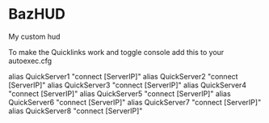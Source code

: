BazHUD
======

My custom hud

To make the Quicklinks work and toggle console add this to your autoexec.cfg

alias QuickServer1  "connect [ServerIP]"
alias QuickServer2  "connect [ServerIP]"
alias QuickServer3  "connect [ServerIP]"
alias QuickServer4  "connect [ServerIP]"
alias QuickServer5  "connect [ServerIP]"
alias QuickServer6  "connect [ServerIP]"
alias QuickServer7  "connect [ServerIP]"
alias QuickServer8  "connect [ServerIP]"
